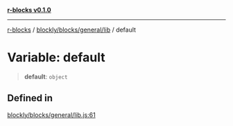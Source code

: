 [**r-blocks v0.1.0**](../../../../../README.md)

---

[r-blocks](../../../../../modules.md) / [blockly/blocks/general/lib](../README.md) / default

# Variable: default

> **default**: `object`

## Defined in

[blockly/blocks/general/lib.js:61](https://github.com/DhyeyMavani2003/r-blocks/blob/3c6fd2c845ebaab7af1ba61c432e0fe34ef7f334/src/pages/modules/blockly/blocks/general/lib.js#L61)
